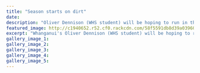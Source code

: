 ```yaml
---
title: "Season starts on dirt"
date: 
description: "Oliver Dennison (WHS student) will be hoping to run in the Top 3 of the 14-16 250cc class, which will be great build up for the NZ Junior Motocross champs..."
featured_image: http://c1940652.r52.cf0.rackcdn.com/58f5591db8d39a03960004d1/Oliver-Dennison-WU-motocross-series-2017-starts.jpg
excerpt: "Whanganui's Oliver Dennison (WHS student) will be hoping to run in the Top 3 of the 14-16 250cc class, which will be great build up for the NZ Junior Motocross championships next weekend in New Plymouth."
gallery_image_1: 
gallery_image_2: 
gallery_image_3: 
gallery_image_4: 
gallery_image_5: 
---
```

